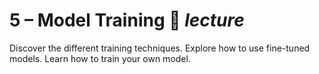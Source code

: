 # 5 – Model Training  💾 _lecture_
Discover the different training techniques. Explore how to use fine-tuned models. Learn how to train your own model.
